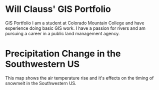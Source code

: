 # Will Clauss' GIS Portfolio
GIS Portfolio
I am a student at Colorado Mountain College and have experience doing basic GIS work. I have a passion for rivers and am pursuing a career in a public land management agency. 
# Precipitation Change in the Southwestern US
This map shows the air temperature rise and it's effects on the timing of snowmelt in the Southwestern US.
